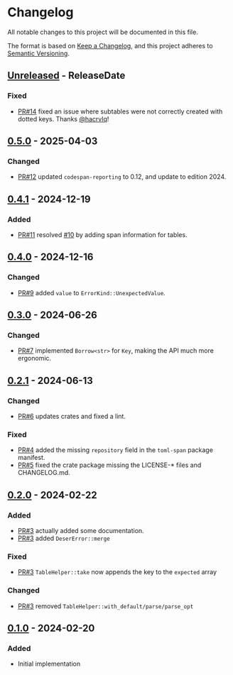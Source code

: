 <!-- markdownlint-disable blanks-around-headings blanks-around-lists no-duplicate-heading -->

# Changelog

All notable changes to this project will be documented in this file.

The format is based on [Keep a Changelog](https://keepachangelog.com/en/1.0.0/),
and this project adheres to [Semantic Versioning](https://semver.org/spec/v2.0.0.html).

<!-- next-header -->
## [Unreleased] - ReleaseDate
### Fixed
- [PR#14](https://github.com/EmbarkStudios/toml-span/pull/14) fixed an issue where subtables were not correctly created with dotted keys. Thanks [@hacrvlq](https://github.com/hacrvlq)!

## [0.5.0] - 2025-04-03
### Changed
- [PR#12](https://github.com/EmbarkStudios/toml-span/pull/12) updated `codespan-reporting` to 0.12, and update to edition 2024.

## [0.4.1] - 2024-12-19
### Added
- [PR#11](https://github.com/EmbarkStudios/toml-span/pull/11) resolved [#10](https://github.com/EmbarkStudios/toml-span/issues/10) by adding span information for tables.

## [0.4.0] - 2024-12-16
### Changed
- [PR#9](https://github.com/EmbarkStudios/toml-span/pull/9) added `value` to `ErrorKind::UnexpectedValue`.

## [0.3.0] - 2024-06-26
### Changed
- [PR#7](https://github.com/EmbarkStudios/toml-span/pull/7) implemented `Borrow<str>` for `Key`, making the API much more ergonomic.

## [0.2.1] - 2024-06-13
### Changed
- [PR#6](https://github.com/EmbarkStudios/toml-span/pull/6) updates crates and fixed a lint.

### Fixed
- [PR#4](https://github.com/EmbarkStudios/toml-span/pull/4) added the missing `repository` field in the `toml-span` package manifest.
- [PR#5](https://github.com/EmbarkStudios/toml-span/pull/5) fixed the crate package missing the LICENSE-* files and CHANGELOG.md.

## [0.2.0] - 2024-02-22
### Added
- [PR#3](https://github.com/EmbarkStudios/toml-span/pull/3) actually added some documentation.
- [PR#3](https://github.com/EmbarkStudios/toml-span/pull/3) added `DeserError::merge`

### Fixed
- [PR#3](https://github.com/EmbarkStudios/toml-span/pull/3) `TableHelper::take` now appends the key to the `expected` array

### Changed
- [PR#3](https://github.com/EmbarkStudios/toml-span/pull/3) removed `TableHelper::with_default/parse/parse_opt`

## [0.1.0] - 2024-02-20
### Added
- Initial implementation

<!-- next-url -->
[Unreleased]: https://github.com/EmbarkStudios/toml-span/compare/0.5.0...HEAD
[0.5.0]: https://github.com/EmbarkStudios/toml-span/compare/0.4.1...0.5.0
[0.4.1]: https://github.com/EmbarkStudios/toml-span/compare/0.4.0...0.4.1
[0.4.0]: https://github.com/EmbarkStudios/toml-span/compare/0.3.0...0.4.0
[0.3.0]: https://github.com/EmbarkStudios/toml-span/compare/0.2.1...0.3.0
[0.2.1]: https://github.com/EmbarkStudios/toml-span/compare/0.2.0...0.2.1
[0.2.0]: https://github.com/EmbarkStudios/toml-span/compare/0.1.0...0.2.0
[0.1.0]: https://github.com/EmbarkStudios/toml-span/releases/tag/0.1.0
